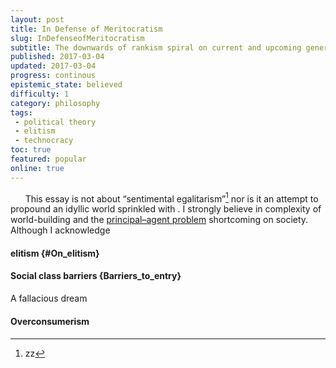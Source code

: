 ```yaml
---
layout: post
title: In Defense of Meritocratism
slug: InDefenseofMeritocratism
subtitle: The downwards of rankism spiral on current and upcoming generations
published: 2017-03-04
updated: 2017-03-04
progress: continous
epistemic_state: believed
difficulty: 1
category: philosophy
tags:
 - political theory
 - elitism
 - technocracy
toc: true
featured: popular
online: true
---
```

&nbsp;&nbsp;&nbsp;&nbsp;&nbsp;&nbsp;This essay is not about “sentimental egalitarism”[^sentimental_egalitarism] nor is it an attempt to propound an idyllic world sprinkled with . I strongly believe in complexity of world-building and the [principal–agent problem](https://en.wikipedia.org/wiki/Principal%E2%80%93agent_problem) shortcoming on society. Although I acknowledge

#### elitism {#On_elitism}
#### Social class barriers {Barriers_to_entry}
A fallacious dream
#### Overconsumerism
####

[^sentimental_egalitarism]: zz